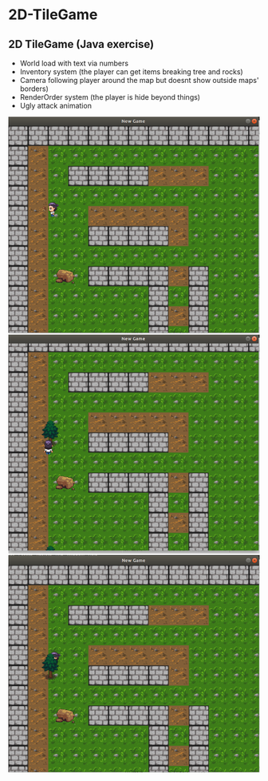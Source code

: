 # 2D-TileGame
2D TileGame (Java exercise)
-----
* World load with text via numbers
* Inventory system (the player can get items breaking tree and rocks)
* Camera following player around the map but doesnt show outside maps' borders)
* RenderOrder system (the player is hide beyond things)
* Ugly attack animation

![image](/2D%20TileGame1.png?raw=true)
![image](/2D%20TileGame2.png?raw=true)
![image](/2D%20TileGame3.png?raw=true)
